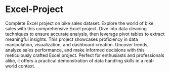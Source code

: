 # Excel-Project
Complete Excel project on bike sales dataset.
Explore the world of bike sales with this comprehensive Excel project. Dive into data cleaning techniques to ensure accurate analysis, then leverage pivot tables to extract meaningful insights. This project showcases proficiency in data manipulation, visualization, and dashboard creation. Uncover trends, analyze sales performance, and make informed decisions with this meticulously crafted Excel project. Perfect for enthusiasts and professionals alike, it offers a practical demonstration of data handling skills in a real-world context.
